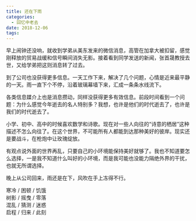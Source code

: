```yaml
---
title: 还在下雨
categories:
  - 回忆中老去
date: 2018-12-06
tags:
---
```


早上闹钟还没响，就收到学弟从美东发来的微信消息，高管在加拿大被扣留，感觉刚释放的贸易战缓和信号瞬间消失无影。接着看到同学发送的新闻，张首晟教授去世，又给学弟把这则消息转了过去。

到了公司也没获得更多信息。一天工作下来，解决了几个问题，心情是近来最平静的一天。雨一直下个不停，沿着玻璃幕墙下来，汇成一条条水线流下。

各类信息媒介上也是消息攒动，同样没获得更多有效信息。前段时间看到一个问题：为什么感觉今年逝去的名人特别多？我想，也许是他们的时代逝去了，也许是我们的时代逝去了。

小学、初中、高中的时候喜欢数学和诗歌。现在对一些人向往的“诗意的栖居”这种描述不怎么向往了。在这个世界，不可能所有人都能到达那种美好的彼岸。现实还是要战斗，在枪炮中让玫瑰绽放。

有观点说外面的世界再乱，只要自己的小环境能保持美好就够了。我也不知道要怎么选择，一是我不知道什么叫好的小环境，而是我可能也没能力隔绝外界的干扰，也就无所谓选择。

晚上从公司回来，雨还是在下，风吹在手上冻得不行。

寒冷 / 困顿 / 饥饿  
树影 / 摇曳 / 零落  
混乱 / 猜测 / 迷惑  
启程 / 归来 / 此刻
